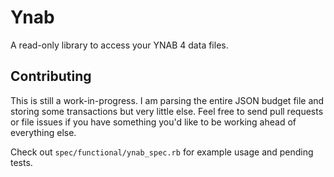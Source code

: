 # Ynab

A read-only library to access your YNAB 4 data files.

## Contributing

This is still a work-in-progress. I am parsing the entire JSON budget file and storing some transactions but very little else. Feel free to send pull requests or file issues if you have something you'd like to be working ahead of everything else.

Check out `spec/functional/ynab_spec.rb` for example usage and pending tests.
